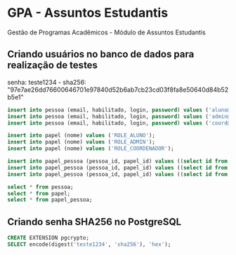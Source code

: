 # GPA - Assuntos Estudantis


Gestão de Programas Acadêmicos - Módulo de Assuntos Estudantis

## Criando usuários no banco de dados para realização de testes
senha: teste1234 - sha256: "97e7ae26dd76600646701e97840d52b6ab7cb23cd03f8fa8e50640d84b52b5e1"

```sql
insert into pessoa (email, habilitado, login, password) values ('aluno@ufc.br',true, 'aluno', '97e7ae26dd76600646701e97840d52b6ab7cb23cd03f8fa8e50640d84b52b5e1');
insert into pessoa (email, habilitado, login, password) values ('admin@ufc.br',true, 'admin', '97e7ae26dd76600646701e97840d52b6ab7cb23cd03f8fa8e50640d84b52b5e1');
insert into pessoa (email, habilitado, login, password) values ('coord@ufc.br',true, 'coord', '97e7ae26dd76600646701e97840d52b6ab7cb23cd03f8fa8e50640d84b52b5e1');

insert into papel (nome) values ('ROLE_ALUNO');
insert into papel (nome) values ('ROLE_ADMIN');
insert into papel (nome) values ('ROLE_COORDENADOR');

insert into papel_pessoa (pessoa_id, papel_id) values ((select id from pessoa where login='aluno' limit 1),(select id from papel where nome='ROLE_ALUNO' limit 1));
insert into papel_pessoa (pessoa_id, papel_id) values ((select id from pessoa where login='admin' limit 1),(select id from papel where nome='ROLE_ADMIN' limit 1));
insert into papel_pessoa (pessoa_id, papel_id) values ((select id from pessoa where login='coord' limit 1),(select id from papel where nome='ROLE_COORDENADOR' limit 1));

select * from pessoa;
select * from papel;
select * from papel_pessoa;
```

## Criando senha SHA256 no PostgreSQL
```sql
CREATE EXTENSION pgcrypto;
SELECT encode(digest('teste1234', 'sha256'), 'hex');
```
